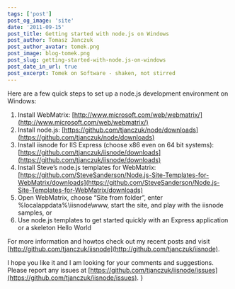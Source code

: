 ```yaml
---
tags: ['post']
post_og_image: 'site'
date: '2011-09-15'  
post_title: Getting started with node.js on Windows
post_author: Tomasz Janczuk
post_author_avatar: tomek.png
post_image: blog-tomek.png
post_slug: getting-started-with-node.js-on-windows
post_date_in_url: true
post_excerpt: Tomek on Software - shaken, not stirred
---
```





Here are a few quick steps to set up a node.js development environment on Windows:  

1. Install WebMatrix: [http://www.microsoft.com/web/webmatrix/](http://www.microsoft.com/web/webmatrix/)  
2. Install node.js: [https://github.com/tjanczuk/node/downloads](https://github.com/tjanczuk/node/downloads)  
3. Install iisnode for IIS Express (choose x86 even on 64 bit systems): [https://github.com/tjanczuk/iisnode/downloads](https://github.com/tjanczuk/iisnode/downloads)  
4. Install Steve’s node.js templates for WebMatrix: [https://github.com/SteveSanderson/Node.js-Site-Templates-for-WebMatrix/downloads](https://github.com/SteveSanderson/Node.js-Site-Templates-for-WebMatrix/downloads)  
5. Open WebMatrix, choose “Site from folder”, enter %localappdata%\iisnode\www, start the site, and play with the iisnode samples, or  
6. Use node.js templates to get started quickly with an Express application or a skeleton Hello World  
  

For more information and howtos check out my recent posts and visit [http://github.com/tjanczuk/iisnode](http://github.com/tjanczuk/iisnode).   

I hope you like it and I am looking for your comments and suggestions. Please report any issues at [https://github.com/tjanczuk/iisnode/issues](https://github.com/tjanczuk/iisnode/issues).   }